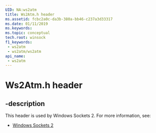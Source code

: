 ```yaml
---
UID: NA:ws2atm
title: Ws2Atm.h header
ms.assetid: fcbc2a0c-da3b-380a-bb46-c237a3d33317
ms.date: 01/11/2019
ms.keywords: 
ms.topic: conceptual
tech.root: winsock
f1_keywords:
 - ws2atm
 - ws2atm/ws2atm
api_name:
 - ws2atm
---
```


# Ws2Atm.h header


## -description

This header is used by Windows Sockets 2. For more information, see:

- [Windows Sockets 2](../_winsock/index.md)

